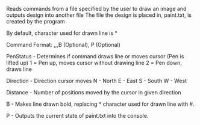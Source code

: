 Reads commands from a file specified by the user to draw an image and outputs design into another file
The file the design is placed in, paint.txt, is created by the program

By default, character used for drawn line is *


Command Format:
<PenStatus>,<Direction>,<Distance>,B (Optional), P (Optional)

PenStatus - Determines if command draws line or moves cursor (Pen is lifted up)
                1 = Pen up, moves cursor without drawing line
                2 = Pen down, draws line

Direction - Direction cursor moves
                N - North
                E - East
                S - South
                W - West

Distance - Number of positions moved by the cursor in given direction


B - Makes line drawn bold, replacing * character used for drawn line with #.

P - Outputs the current state of paint.txt into the console.
